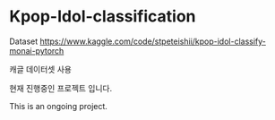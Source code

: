 # Kpop-Idol-classification

Dataset
https://www.kaggle.com/code/stpeteishii/kpop-idol-classify-monai-pytorch

캐글 데이터셋 사용

현재 진행중인 프로젝트 입니다.

This is an ongoing project.
